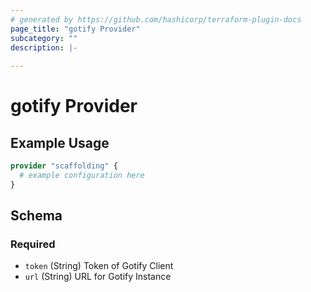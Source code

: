 ```yaml
---
# generated by https://github.com/hashicorp/terraform-plugin-docs
page_title: "gotify Provider"
subcategory: ""
description: |-
  
---
```


# gotify Provider



## Example Usage

```terraform
provider "scaffolding" {
  # example configuration here
}
```

<!-- schema generated by tfplugindocs -->
## Schema

### Required

- `token` (String) Token of Gotify Client
- `url` (String) URL for Gotify Instance
